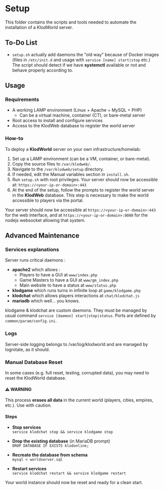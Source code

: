 # Setup

This folder contains the scripts and tools needed to automate the installation of a _KlodWorld_ server.

## To-Do List

- `setup.sh` actually add daemons the "old way" because of Docker images (files in `/etc/init.d` and usage with `service [name] start|stop` etc.) The script should detect if we have **systemctl** available or not and behave properly according to.

## Usage

### Requirements

- A working LAMP environment (Linux + Apache + MySQL + PHP)
  - Can be a virtual machine, container (CT), or bare-metal server
- Root access to install and configure services
- Access to the KlodWeb database to register the world server

### How-to

To deploy a **KlodWorld** server on your own infrastructure/homelab:
1. Set up a LAMP environment (can be a VM, container, or bare-metal).
2. Copy the source files to `/var/klodweb/`.
3. Navigate to the `/var/klodweb/setup` directory.
4. If needed, edit the Manual variables section in `install.sh`.
5. Run `setup.sh` with root privileges.
Your server should now be accessible at: `https://<your-ip-or-domain>:443`
6. At the end of the setup, follow the prompts to register the world server in the **KlodWeb** database. This step is necessary to make the world accessible to players via the portal.

Your server should now be accessible at `https://<your-ip-or-domain>:443` for the web interface, and at `https://<your-ip-or-domain>:8080` for the nodejs websocket allowing that system. 

## Advanced Maintenance

### Services explanations

Server runs critical daemons : 
- **apache2** which allows :
  - Players to have a GUI at `www/index.php`
  - Game Masters to have a GUI at `www/gm_index.php`
  - Main website to have a status at `www/status.php`
- **klodgame** which runs turns in infinite loop at `game/klodgame.php`
- **klodchat** which allows players interactions at `chat/klodchat.js`
- **mariadb** which well... you knows.

klodgame & klodchat are custom daemons. They must be managed by usual command `service [daemon] start|stop|status`. Ports are defined by `common/param/config.ini`.

### Logs

Server-side logging belongs to /var/log/klodworld and are managed by logrotate, as it should.

### Manual Database Reset

In some cases (e.g. full reset, testing, corrupted data), you may need to reset the KlodWorld database.

#### ⚠️ WARNING

This process **erases all data** in the current world (players, cities, empires, etc.). Use with caution.

#### Steps

- **Stop services**  
  `service klodchat stop && service klodgame stop`

- **Drop the existing database** (in MariaDB prompt)  
  `DROP DATABASE IF EXISTS klodonline;`

- **Recreate the database from schema**  
  `mysql < worldserver.sql`

- **Restart services**  
  `service klodchat restart && service klodgame restart`

Your world instance should now be reset and ready for a clean start.
